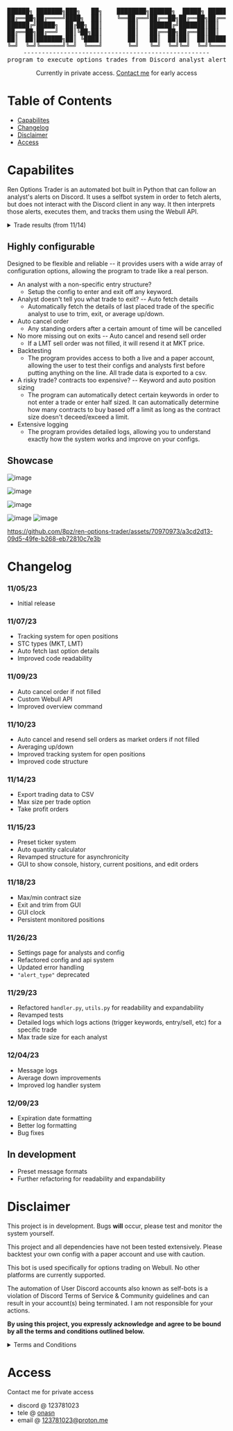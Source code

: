 <div align="center">
<pre>
██████╗ ███████╗███╗   ██╗    ████████╗██████╗  █████╗ ██████╗ ███████╗██████╗ 
██╔══██╗██╔════╝████╗  ██║    ╚══██╔══╝██╔══██╗██╔══██╗██╔══██╗██╔════╝██╔══██╗
██████╔╝█████╗  ██╔██╗ ██║       ██║   ██████╔╝███████║██║  ██║█████╗  ██████╔╝
██╔══██╗██╔══╝  ██║╚██╗██║       ██║   ██╔══██╗██╔══██║██║  ██║██╔══╝  ██╔══██╗
██║  ██║███████╗██║ ╚████║       ██║   ██║  ██║██║  ██║██████╔╝███████╗██║  ██║
╚═╝  ╚═╝╚══════╝╚═╝  ╚═══╝       ╚═╝   ╚═╝  ╚═╝╚═╝  ╚═╝╚═════╝ ╚══════╝╚═╝  ╚═╝
---------------------------------------------------
program to execute options trades from Discord analyst alerts
</pre>

Currently in private access. [Contact me](https://github.com/8pz/ren-options-trader#access) for early access

</div>

# Table of Contents

- [Capabilites](https://github.com/8pz/ren-options-trader#capabilites)
- [Changelog](https://github.com/8pz/ren-options-trader#changelog)
- [Disclaimer](https://github.com/8pz/ren-options-trader#disclaimer)
- [Access](https://github.com/8pz/ren-options-trader#access)

# Capabilites

Ren Options Trader is an automated bot built in Python that can follow an analyst's alerts on Discord. It uses a selfbot system in order to fetch alerts, but does not interact with the Discord client in any way. It then interprets those alerts, executes them, and tracks them using the Webull API. 

<details>
<summary>Trade results (from 11/14)</summary>

<br>

| ID         | Analyst       | Ticker | Strike Price | Expiration | Quantity | Entry Filled Time        | DCA   | Exit Filled Time                                                                                                         | Exit Price               | PNL    |
| ---------- | ------------- | ------ | ------------ | ---------- | -------- | ------------------------ | ----- | ------------------------------------------------------------------------------------------------------------------------ | ------------------------ | ------ |
| 1037703227 | Paper Prophet | TSLA   | 240c         | 11/14      | 4        | 11/14/2023 13:40:44 EST  | 2.9   |                                                                                                                          | 2.22                     | -216   |
| 1042068551 | Paper Prophet | QQQ    | 384p         | 11/14      | 9        | 11/14/2023 14:06:49 EST  | 0.45  |                                                                                                                          | 0.36                     | -9.0   |
| 1042175627 | Bryce         | QQQ    | 385p         | 11/15      | 10       | 11/15/2023 09:31:47 EST  | 0.56  | 11/15/2023 09:33:58 EST                                                                                                  | 0.53                     | -30    |
| 1038453107 | Paper Prophet | NVDA   | 500c         | 11/15      | 1        | 11/15/2023 10:03:54 EST  | 3.2   | 11/15/2023 10:07:30 EST,                                                                                                 | 3.550,                   | 35.0   |
| 1042182659 | Paper Prophet | SPY    | 452c         | 11/15      | 13       | 11/15/2023 10:25:53 EST  | 0.48  | 11/15/2023 10:28:32 EST,                                                                                                 | 0.45,                    | -39.0  |
| 1042182659 | Paper Prophet | SPY    | 452c         | 11/15      | 21       | 11/15/2023 10:30:54 EST  | 0.41  | 11/15/2023 10:51:16 EST,                                                                                                 | 0.58                     | 357    |
| 1042212638 | Paper Prophet | QQQ    | 387c         | 11/15      | 7        | 11/15/2023 10:35:44 EST  | 0.79  | 11/15/2023 10:41:33 EST,11/15/2023 10:46:49 EST,11/15/2023 10:51:16 EST,                                                 | 0.97,0.94,1.22,          | 188.0  |
| 1042213118 | Bryce         | QQQ    | 383p         | 11/16      | 12       | 11/16/2023 09:31:54 EST  | 0.53  | 11/16/2023 09:33:29 EST,Unknown                                                                                          | 0.63,0.51                | 48     |
| 1042173777 | Paper Prophet | SPY    | 450c         | 11/16      | 7        | 11/16/2023 09:54:17 EST  | 0.95  | 11/16/2023 09:56:29 EST                                                                                                  | 1.05                     | 70     |
| 1042231584 | Bryce         | SPX    | 4485p        | 11/16      | 2        | 11/16/2023 10:23:06 EST  | 2.45  | 11/16/2023 10:36:19 EST                                                                                                  | 3.15                     | 140    |
| 1042182124 | Paper Prophet | SPY    | 449c         | 11/16      | 15       | 11/16/2023 13:58:50 EST  | 0.43  | 11/16/2023 14:02:36 EST,                                                                                                 | 0.41,                    | -30.0  |
| 1042286112 | Paper Prophet | SPX    | 4505c        | 11/16      | 3        | 11/16/2023 14:45:23 EST  | 2.2   | 11/16/2023 14:48:26 EST,11/16/2023 14:59:26 EST,                                                                         | 2.75,1.95                | 5.0    |
| 1041712413 | Paper Prophet | TSLA   | 250c         | 11/20      | 7        | 11/20/2023 09:42:18 EST  | 0.94  | 11/20/2023 9:49:23 EST,11/20/2023 9:53:51 EST,                                                                           | 0.98,0.89                | 1      |
| 1042294183 | Bryce         | SPX    | 4535c        | 11/20      | 2        | 11/20/2023 09:48:03 EST  | 2.25  | 11/20/2023 9:53:48 EST,                                                                                                  | 2.70,                    | 90     |
| 1042194345 | Paper Prophet | SPY    | 453c         | 11/20      | 13       | 11/20/2023 12:14:41 EST  | 0.51  | 11/20/2023 12:32:44 EST,                                                                                                 | 0.46,                    | -65.0  |
| 1042230461 | Bryce         | SPX    | 4520p        | 11/21      | 1        | 11/21/2023 09:31:23 EST  | 2.55  | 11/21/2023 09:47:09 EST,                                                                                                 | 2.33,                    | -22.0  |
| 1042198517 | Paper Prophet | SPY    | 453c         | 11/21      | 7        | 11/21/2023 09:39:36 EST  | 1.04  | 11/21/2023 09:46:09 EST,11/21/2023 10:45:01 EST,11/21/2023 10:48:17 EST,11/21/2023 11:01:52 EST,11/21/2023 11:12:21 EST, | 0.83,0.62,0.69,0.7,0.58, | -138.0 |
| 1042231987 | Paper Prophet | SPY    | 452p         | 11/21      | 11       | 11/21/2023 09:48:04 EST  | 0.59  | 11/21/2023 09:53:03 EST,                                                                                                 | 0.54                     | -55    |
| 1042230546 | Paper Prophet | IWM    | 180c         | 11/22      | 23       | 11/21/2023 10:09:33 EST  | 0.26  | 11/21/2023 10:55:55 EST,11/21/2023 11:15:47 EST,                                                                         | 0.29,0.25,               | -11.0  |
| 1042198517 | Paper Prophet | SPY    | 453c         | 11/21      | 9        | 11/21/2023 10:23:36 EST  | 0.78  | 11/21/2023 10:45:01 EST,11/21/2023 10:48:17 EST,11/21/2023 11:01:52 EST,11/21/2023 11:12:21 EST,                         | 0.62,0.69,0.7,0.58,      | -60.0  |
| 1042198517 | Paper Prophet | SPY    | 453c         | 11/21      | 12       | 11/21/2023 10:34:28 EST  | 0.55  | 11/21/2023 10:45:01 EST,11/21/2023 10:48:17 EST,11/21/2023 11:01:52 EST,11/21/2023 11:12:21 EST,                         | 0.62,0.69,0.7,0.58,      | 9.0    |
| 1041716749 | Paper Prophet | XOM    | 105c         | 11/21      | 15       | 11/21/2023 10:51:35 EST  | 0.44  | 11/21/2023 11:04:44 EST,                                                                                                 | 0.56,0.53                | 159.0  |
| 1042198517 | Paper Prophet | SPY    | 453c         | 11/21      | 8        | 11/21/2023 14:14:34 EST  | 0.86  | 11/21/2023 15:02:49 EST,                                                                                                 | 0.89,                    | 12     |
| 1042226466 | Bryce         | SPX    | 4575c        | 11/22      | 3        | 11/22/2023 09:31:42 EST  | 2.45  | 11/22/2023 09:33:21 EST                                                                                                  | 2.95                     | 150    |
| 1042307513 | Bryce         | SPX    | 4580c        | 11/22      | 1        | 11/22/2023 09:39:07 EST  | 2.45  | 11/22/2023 09:39:21 EST                                                                                                  | 3.1                      | 65     |
| 1042185411 | Paper Prophet | TSLA   | 242.50c      | 11/22      | 3        | 11/22/2023 09:49:22 EST  | 1.9   | 11/22/2023 09:53:21 EST                                                                                                  | 1.3                      | -180   |
| 1041694562 | Paper Prophet | TSLA   | 240c         | 11/22      | 6        | 11/22/2023 10:31:23 EST  | 1.14  | 11/22/2023 10:39:40 EST,                                                                                                 | 0.96,                    | -108.0 |
| 1041694562 | Paper Prophet | TSLA   | 240c         | 11/22      | 4        | 11/22/2023 10:50:14 EST  | 0.92  | 11/22/2023 10:53:43 EST,                                                                                                 | 0.68,                    | -96.0  |
| 1041792676 | Paper Prophet | META   | 330p         | 11/27      | 5        | 11/27/2023 14:25:55 EST  | 1.5   | 11/27/2023 14:49:01 EST,                                                                                                 | 1.96,                    | 92.0   |
| 1042300977 | Diesel        | SPX    | 4545p        | 11/28      | 3        | 11/28/2023 13:56:23 EST  | 1.1   | 11/28/2023 13:57:47 EST,11/28/2023 14:08:47 EST,                                                                         | 1.28,1.78                | 104    |
| 1042304792 | Bryce         | SPX    | 4570p        | 11/29      | 3        | 11/29/2023 10:04:03 EST  | 2.45  | 11/29/2023 10:06:30 EST,                                                                                                 | 3.6,                     | 345    |
| 1041793476 | Paper Prophet | BA     | 225c         | 11/29      | 4        | 11/29/2023 12:38:22 EST  | 1.24  | 11/29/2023 13:14:49 EST,11/29/2023 13:21:24 EST,11/29/2023 13:51:25 EST                                                  | 1.51,1.57,1.5            | 116    |
| 1042301429 | Paper Prophet | QQQ    | 391c         | 11/29      | 12       | 11/29/2023 14:10:49 EST  | 0.39  | 11/29/2023 14:12:16 EST,11/29/2023 14:27:28 EST,                                                                         | 0.45,                    | 72     |
| 1041788413 | Paper Prophet | TSLA   | 245c         | 11/30      | 2        | 11/30/2023 12:41:30 EST  | 2.13  | 11/30/2023 13:06:37 EST,                                                                                                 | 1.88,                    | -50.0  |
| 1041849515 | Paper Prophet | TGT    | 135c         | 12/15      | 2        | 11/30/2023 15:43:16 EST  | 1.58  | 12/01/2023 14:17:13 EST,                                                                                                 | 1.8,                     | 44.0   |
| 1042601678 | Bryce         | SPX    | 4585c        | 12/01      | 1        | 12/01/2023 09:34:25 EST  | 1.9   | 12/01/2023 09:37:11 EST,                                                                                                 | 2.15,                    | 25.0   |
| 1042285564 | Bryce         | QQQ    | 389c         | 12/01      | 10       | 12/01/2023 09:51:27 EST  | 0.63  | 12/01/2023 09:54:29 EST,                                                                                                 | 0.66,                    | 30.0   |
| 1041780855 | Paper Prophet | IWM    | 181c         | 12/01      | 12       | 12/01/2023 09:53:58 EST  | 0.33  | 12/01/2023 09:57:37 EST,12/01/2023 10:03:32 EST,12/01/2023 10:55:37 EST,12/01/2023 11:29:25 EST,                         | 0.48,0.64,1.14,2.09,     | 521.0  |
| 1041786985 | Paper Prophet | TSLA   | 240c         | 12/01      | 11       | 12/01/2023 10:11:13 EST  | 0.43  | 12/01/2023 14:17:30 EST,                                                                                                 | 0.30,                    | -143.0 |
| 1041790068 | Paper Prophet | META   | 325c         | 12/01      | 5        | 12/01/2023 10:12:31 EST  | 0.92  | 12/01/2023 10:17:05 EST,                                                                                                 | 0.57,                    | -175.0 |
| 1042223576 | Bryce         | SPX    | 4550p        | 12/04      | 2        | 12/04/2023 10:04:45 EST, | 2.45, | 12/04/2023 10:15:36 EST,                                                                                                 | 2.91                     | 92     |
| 1042463205 | Bryce         | QQQ    | 383p         | 12/04      | 4        | 12/04/2023 10:31:44 EST, | 0.75, | 12/04/2023 10:34:50 EST,12/04/2023 10:35:05 EST,12/04/2023 10:37:39 EST                                                  | 0.91,0.87,0.86           | 56     |
| 1042309118 | Bryce         | SPX    | 4585c        | 12/05      | 2        | 12/05/2023 10:02:00 EST, | 2.15  | 12/05/2023 10:02:45 EST,12/05/2023 10:03:06 EST,                                                                         | 3.15,2.6,                | 145.0  |
| 1042139465 | Bryce         | SPX    | 4600c        | 12/06      | 3        | 12/06/2023 09:39:49 EST, | 2.45  | 12/06/2023 09:41:46 EST,                                                                                                 | 2.65,                    | 60.0   |
| 1042300319 | Bryce         | SPX    | 4570p        | 12/06      | 1        | 12/06/2023 09:45:19 EST, | 3.3   | 12/06/2023 09:46:11 EST,                                                                                                 | 3.35,                    | 5.0    |
| 1042300319 | Bryce         | SPX    | 4570p        | 12/06      | 1        | 12/06/2023 10:22:35 EST, | 3.0   | 12/06/2023 10:24:57 EST,                                                                                                 | 6.05,                    | 305.0  |
| 1042421220 | Bryce         | SPX    | 4585c        | 12/07      | 1        | 12/07/2023 09:31:04 EST, | 3.1   | 12/07/2023 09:31:34 EST,                                                                                                 | 3.4,                     | 30.0   |
| 1042308534 | Bryce         | SPX    | 4590c        | 12/07      | 1        | 12/07/2023 10:18:54 EST, | 2.45  | 12/07/2023 10:20:58 EST,                                                                                                 | 2.93,                    | 48.0   |
| 1042111063 | Paper Prophet | NVDA   | 470c         | 12/07      | 1        | 12/07/2023 10:40:35 EST, | 1.7   | 12/07/2023 10:54:11 EST,                                                                                                 | 1.87,                    | 17.0   |
| 1042046867 | Paper Prophet | WMT    | 155c         | 12/07      | 20       | 12/07/2023 10:48:54 EST, | 0.21  | 12/07/2023 11:15:27 EST,                                                                                                 | 0.15,                    | -120.0 |
| 1042112529 | Paper Prophet | NVDA   | 475c         | 12/08      | 5        | 12/08/2023 09:40:27 EST, | 0.9   | 12/08/2023 09:44:42 EST,12/08/2023 09:45:35 EST,12/08/2023 09:46:29 EST,                                                 | 1.31,1.33,1.12,          | 190.0  |
| 1042050659 | Paper Prophet | NFLX   | 455c         | 12/08      | 4        | 12/08/2023 09:42:59 EST, | 1.2   | 12/08/2023 09:50:21 EST,12/08/2023 09:54:54 EST,                                                                         | 1.41,0.91,               | -16.0  |
| 1042308925 | Bryce         | SPX    | 4605c        | 12/08      | 2        | 12/08/2023 09:46:30 EST, | 2.5   | 12/08/2023 09:50:00 EST,                                                                                                 | 2.83,                    | 66.0   |
| 1042112529 | Paper Prophet | NVDA   | 475c         | 12/08      | 6        | 12/08/2023 09:52:11 EST, | 0.77  | 12/08/2023 09:58:23 EST,12/08/2023 09:59:23 EST                                                                          | 0.87,0.89                | 64     |
| 1042301940 | Bryce         | SPX    | 4565p        | 12/08      | 2        | 12/08/2023 09:54:02 EST, | 2.65  | 12/08/2023 09:57:42 EST,                                                                                                 | 2.78,                    | 26.0   |
| 1042112430 | Bryce         | QQQ    | 390c         | 12/08      | 4        | 12/08/2023 09:59:27 EST, | 0.95  | 12/08/2023 10:00:21 EST,                                                                                                 | 1.42,                    | 188.0  |
| 1042112529 | Paper Prophet | NVDA   | 475c         | 12/08      | 4        | 12/08/2023 12:23:26 EST, | 1.2   | 12/08/2023 12:55:02 EST,12/08/2023 13:31:49 EST,                                                                         | 1.35,1.24,               | 38.0   |
| 1041085430 | Paper Prophet | NFLX   | 465c         | 12/15      | 1        | 12/08/2023 15:55:01 EST, | 2.23  |                                                                                                                          |                          |        |
|            |
</details>

## Highly configurable

Designed to be flexible and reliable -- it provides users with a wide array of configuration options, allowing the program to trade like a real person. 

- An analyst with a non-specific entry structure?
   - Setup the config to enter and exit off any keyword.
- Analyst doesn't tell you what trade to exit? -- Auto fetch details 
   - Automatically fetch the details of last placed trade of the specific analyst to use to trim, exit, or average up/down.
- Auto cancel order
   - Any standing orders after a certain amount of time will be cancelled
- No more missing out on exits -- Auto cancel and resend sell order
   - If a LMT sell order was not filled, it will resend it at MKT price.
- Backtesting
   - The program provides access to both a live and a paper account, allowing the user to test their configs and analysts first before putting anything on the line. All trade data is exported to a csv.
- A risky trade? contracts too expensive? -- Keyword and auto position sizing
   - The program can automatically detect certain keywords in order to not enter a trade or enter half sized. It can automatically determine how many contracts to buy based off a limit as long as the contract size doesn't deceed/exceed a limit.
- Extensive logging
   - The program provides detailed logs, allowing you to understand exactly how the system works and improve on your configs.
 
## Showcase

![image](https://github.com/8pz/ren-options-trader/assets/70970973/dd562cf0-4c1a-4982-b723-c4adf2ba5827)

![image](https://github.com/8pz/ren-options-trader/assets/70970973/799c3e59-2c04-4179-a45e-696f19255051)

![image](https://github.com/8pz/ren-options-trader/assets/70970973/99305cca-00dd-46ac-a0ba-4c48f1715c0a)

![image](https://github.com/8pz/ren-options-trader/assets/70970973/a2427681-26a4-405b-8572-5ba73ed35a26)
![image](https://github.com/8pz/ren-options-trader/assets/70970973/d0972d1b-2418-41f4-8baf-c7070f66c8ef)

https://github.com/8pz/ren-options-trader/assets/70970973/a3cd2d13-09d5-49fe-b268-eb72810c7e3b

# Changelog

### 11/05/23

- Initial release

### 11/07/23

- Tracking system for open positions
- STC types (MKT, LMT)
- Auto fetch last option details
- Improved code readability

### 11/09/23

- Auto cancel order if not filled
- Custom Webull API
- Improved overview command

### 11/10/23

- Auto cancel and resend sell orders as market orders if not filled
- Averaging up/down
- Improved tracking system for open positions
- Improved code structure

### 11/14/23

- Export trading data to CSV
- Max size per trade option
- Take profit orders

### 11/15/23

- Preset ticker system
- Auto quantity calculator
- Revamped structure for asynchronicity
- GUI to show console, history, current positions, and edit orders

### 11/18/23

- Max/min contract size
- Exit and trim from GUI
- GUI clock
- Persistent monitored positions

### 11/26/23

- Settings page for analysts and config
- Refactored config and api system
- Updated error handling
- ```"alert_type"``` deprecated

### 11/29/23

- Refactored `handler.py`, `utils.py` for readability and expandability
- Revamped tests
- Detailed logs which logs actions (trigger keywords, entry/sell, etc) for a specific trade
- Max trade size for each analyst

### 12/04/23

- Message logs
- Average down improvements
- Improved log handler system

### 12/09/23

- Expiration date formatting
- Better log formatting
- Bug fixes

## In development

- Preset message formats
- Further refactoring for readability and expandability

# Disclaimer

This project is in development. Bugs **will** occur, please test and monitor the system yourself.

This project and all dependencies have not been tested extensively. Please backtest your own config with a paper account and use with caution.

This bot is used specifically for options trading on Webull. No other platforms are currently supported.

The automation of User Discord accounts also known as self-bots is a violation of Discord Terms of Service & Community guidelines and can result in your account(s) being terminated. I am not responsible for your actions.

**By using this project, you expressly acknowledge and agree to be bound by all the terms and conditions outlined below.**

<details>
<summary>Terms and Conditions</summary>

<br>

1. Not Investment Advice:
   This project and the alerts it tracks do not provide financial or investment advice. Users are solely responsible for their trading decisions, and should not rely on this program for investment guidance.

2. No Guarantees:
   Trading involves risks, and there are no guarantees of success. Past performance is not indicative of future results. Users should be aware of the inherent risks associated with trading.

3. Not Responsible for Losses:
   The creators and contributors of this project are not liable for any financial losses incurred by users due to their trading activities. Users use the program at their own risk.

4. Use at Your Own Risk:
   Users are encouraged to use this project at their own risk and with caution. It is recommended to seek professional financial advice before making any investment decisions.

5. No Endorsement of Alerts:
   This project does not endorse or validate the alerts it tracks. It is a tool for tracking and automation purposes only.

6. Disclaimer of Accuracy:
   The information provided by this project may not always be accurate or up-to-date. Users should verify and cross-check the information independently.

7. No Legal or Regulatory Compliance:
   This project does not offer legal or regulatory compliance services. Users are responsible for complying with all applicable laws and regulations.

</details>

# Access

Contact me for private access

- discord @ 123781023
- tele @ [onasn](https://t.me/onasn)
- email @ 123781023@proton.me

